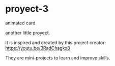 # proyect-3
animated card

another little proyect.

It is inspired and created by this project creator: https://youtu.be/3RadChagkx8

They are mini-projects to learn and improve skills.
